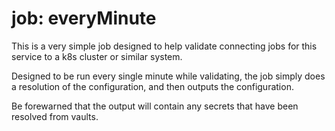 # job: everyMinute

This is a very simple job designed to help validate connecting jobs for this
service to a k8s cluster or similar system.

Designed to be run every single minute while validating, the job simply does
a resolution of the configuration, and then outputs the configuration.

Be forewarned that the output will contain any secrets that have been resolved
from vaults.
